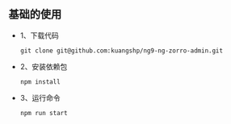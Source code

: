 ## 基础的使用

- 1、下载代码

  ```shell
  git clone git@github.com:kuangshp/ng9-ng-zorro-admin.git
  ```

- 2、安装依赖包

  ```shell
  npm install
  ```

- 3、运行命令

  ```shell
  npm run start
  ```
